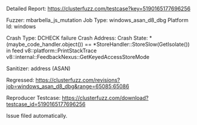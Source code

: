 Detailed Report: https://clusterfuzz.com/testcase?key=5190165177696256

Fuzzer: mbarbella_js_mutation
Job Type: windows_asan_d8_dbg
Platform Id: windows

Crash Type: DCHECK failure
Crash Address: 
Crash State:
  *(maybe_code_handler.object()) == *StoreHandler::StoreSlow(GetIsolate()) in feed
  v8::platform::PrintStackTrace
  v8::internal::FeedbackNexus::GetKeyedAccessStoreMode
  
Sanitizer: address (ASAN)

Regressed: https://clusterfuzz.com/revisions?job=windows_asan_d8_dbg&range=65085:65086

Reproducer Testcase: https://clusterfuzz.com/download?testcase_id=5190165177696256

Issue filed automatically.


